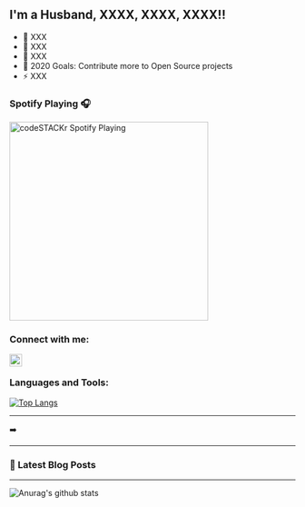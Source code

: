 ## I'm a Husband, XXXX, XXXX, XXXX!!

- 🔭 XXX
- 🌱 XXX
- 👯 XXX
- 🥅 2020 Goals: Contribute more to Open Source projects
- ⚡ XXX

### Spotify Playing 🎧

[<img src="https://now-playing-codestackr.vercel.app/api/spotify-playing" alt="codeSTACKr Spotify Playing" width="350" />](https://open.spotify.com/user/swyqyimdc12jajde4vpwd2x1b)

### Connect with me:

[<img align="left" alt="codeSTACKr | LinkedIn" width="22px" src="https://cdn.jsdelivr.net/npm/simple-icons@v3/icons/linkedin.svg" />][linkedin]

<br />

### Languages and Tools:
[![Top Langs](https://github-readme-stats.vercel.app/api/top-langs/?username=paulocesarcsdev&layout=compact)](https://github.com/anuraghazra/github-readme-stats)


---


➡️ 

---

### 📕 Latest Blog Posts

<!-- BLOG-POST-LIST:START -->

<!-- BLOG-POST-LIST:END -->


---


[linkedin]: https://linkedin.com/in/paulocearcs


![Anurag's github stats](https://github-readme-stats.vercel.app/api?username=paulocesarcsdev&show_icons=true&theme=radical)


